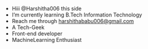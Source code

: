 - Hiii @Harshitha006 this side
- I’m currently learning B.Tech Information Technology
- Reach me through harshithababu006@gmail.com
- A Tech-Geek
- Front-end developer
- MachineLearning Enthusiast
